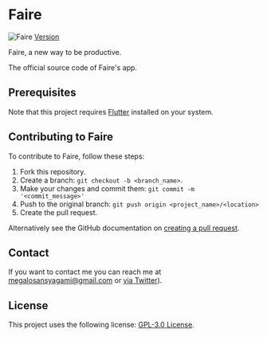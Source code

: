 # Faire

<!--- These are examples. See https://shields.io for others or to customize this set of shields. You might want to include dependencies, project status and licence info here --->

![Faire](https://github.com/Faire-Productivity/Faire-App/web/icons/Icon-192.png)
[Version](https://img.shields.io/github/v/release/Faire-Productivity/Faire-App?color=ff1aba&include_prereleases&label=Version&style=for-the-badge)
<!-- ![GitHub repo size](https://img.shields.io/github/repo-size/scottydocs/README-template.md)
![GitHub contributors](https://img.shields.io/github/contributors/scottydocs/README-template.md)
![GitHub stars](https://img.shields.io/github/stars/scottydocs/README-template.md?style=social)
![GitHub forks](https://img.shields.io/github/forks/scottydocs/README-template.md?style=social)
![Twitter Follow](https://img.shields.io/twitter/follow/scottydocs?style=social) -->

Faire, a new way to be productive.

The official source code of Faire's app.  

## Prerequisites

Note that this project requires [Flutter](https://github.com/flutter/flutter) installed on your system.

## Contributing to Faire
<!--- If your README is long or you have some specific process or steps you want contributors to follow, consider creating a separate CONTRIBUTING.md file--->
To contribute to Faire, follow these steps:

1. Fork this repository.
2. Create a branch: `git checkout -b <branch_name>`.
3. Make your changes and commit them: `git commit -m '<commit_message>'`
4. Push to the original branch: `git push origin <project_name>/<location>`
5. Create the pull request.

Alternatively see the GitHub documentation on [creating a pull request](https://help.github.com/en/github/collaborating-with-issues-and-pull-requests/creating-a-pull-request).

<!-- ## Contributors

Thanks to the following people who have contributed to this project:

* [@scottydocs](https://github.com/scottydocs) 📖
* [@cainwatson](https://github.com/cainwatson) 🐛
* [@calchuchesta](https://github.com/calchuchesta) 🐛

You might want to consider using something like the [All Contributors](https://github.com/all-contributors/all-contributors) specification and its [emoji key](https://allcontributors.org/docs/en/emoji-key). -->

## Contact

If you want to contact me you can reach me at <megalosansyagami@gmail.com> or [via Twitter](https://twitter.com/MegaloSansYagami)).

## License
<!--- If you're not sure which open license to use see https://choosealicense.com/--->

This project uses the following license: [GPL-3.0 License](https://github.com/Faire-Productivity/Faire-App/blob/master/LICENSE).

<!-- ## Getting Started

This project is a starting point for a Flutter application.

A few resources to get you started if this is your first Flutter project:

- [Lab: Write your first Flutter app](https://flutter.dev/docs/get-started/codelab)
- [Cookbook: Useful Flutter samples](https://flutter.dev/docs/cookbook)

For help getting started with Flutter, view our
[online documentation](https://flutter.dev/docs), which offers tutorials,
samples, guidance on mobile development, and a full API reference. -->
